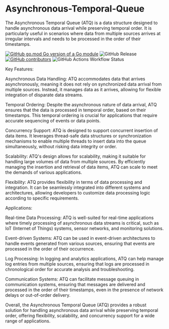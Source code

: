 # Asynchronous-Temporal-Queue
The Asynchronous Temporal Queue (ATQ) is a data structure designed to handle asynchronous data arrival while preserving temporal order. It is particularly useful in scenarios where data from multiple sources arrives at irregular intervals and needs to be processed in the order of their timestamps.

[![GitHub go.mod Go version of a Go module](https://img.shields.io/github/go-mod/go-version/murInJ/Asynchronous-Temporal-Queue.svg)](https://github.com/murInJ/Asynchronous-Temporal-Queue
)
![GitHub Release](https://img.shields.io/github/v/release/murInJ/Asynchronous-Temporal-Queue
)
[![GitHub contributors](https://img.shields.io/github/contributors/MurInJ/Asynchronous-Temporal-Queue.svg)](https://GitHub.com/MurInJ/Asynchronous-Temporal-Queue/graphs/contributors/)
![GitHub Actions Workflow Status](https://img.shields.io/github/actions/workflow/status/murInJ/Asynchronous-Temporal-Queue/go.yml)

Key Features:

Asynchronous Data Handling: ATQ accommodates data that arrives asynchronously, meaning it does not rely on synchronized data arrival from multiple sources. Instead, it manages data as it arrives, allowing for flexible integration of disparate data streams.

Temporal Ordering: Despite the asynchronous nature of data arrival, ATQ ensures that the data is processed in temporal order, based on their timestamps. This temporal ordering is crucial for applications that require accurate sequencing of events or data points.

Concurrency Support: ATQ is designed to support concurrent insertion of data items. It leverages thread-safe data structures or synchronization mechanisms to enable multiple threads to insert data into the queue simultaneously, without risking data integrity or order.

Scalability: ATQ's design allows for scalability, making it suitable for handling large volumes of data from multiple sources. By efficiently managing the insertion and retrieval of data items, ATQ can scale to meet the demands of various applications.

Flexibility: ATQ provides flexibility in terms of data processing and integration. It can be seamlessly integrated into different systems and architectures, allowing developers to customize data processing logic according to specific requirements.

Applications:

Real-time Data Processing: ATQ is well-suited for real-time applications where timely processing of asynchronous data streams is critical, such as IoT (Internet of Things) systems, sensor networks, and monitoring solutions.

Event-driven Systems: ATQ can be used in event-driven architectures to handle events generated from various sources, ensuring that events are processed in the order of their occurrence.

Log Processing: In logging and analytics applications, ATQ can help manage log entries from multiple sources, ensuring that logs are processed in chronological order for accurate analysis and troubleshooting.

Communication Systems: ATQ can facilitate message queuing in communication systems, ensuring that messages are delivered and processed in the order of their timestamps, even in the presence of network delays or out-of-order delivery.

Overall, the Asynchronous Temporal Queue (ATQ) provides a robust solution for handling asynchronous data arrival while preserving temporal order, offering flexibility, scalability, and concurrency support for a wide range of applications.
